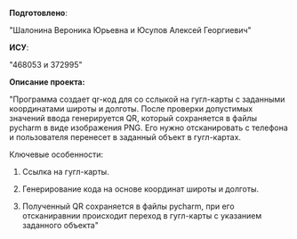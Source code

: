 __Подготовлено__:

"Шалонина Вероника Юрьевна и Юсупов Алексей Георгиевич"

__ИСУ__:

"468053 и 372995"

__Описание проекта:__

"Программа создает qr-код для со сслыкой на гугл-карты с заданными координатами широты и долготы. После проверки допустимых значений ввода генерируется QR, который сохраняется в файлы pycharm в виде изображения PNG. Его нужно отсканировать с телефона и пользователя перенесет в заданный объект в гугл-картах.

Ключевые особенности:

1. Ссылка на гугл-карты.

2. Генерирование кода на основе координат широты и долготы.

3. Полученный QR сохраняется в файлы pycharm, при его отсканиравнии происходит переход в гугл-карты с указанием заданного объекта"
